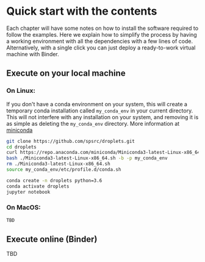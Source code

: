 # Quick start with the contents

Each chapter will have some notes on how to install the software required to
follow the examples. Here we explain how to simplify the process by having a
working environment with all the dependencies with a few lines of code.
Alternatively, with a single click you can just deploy a ready-to-work virtual
machine with Binder.

## Execute on your local machine

### On Linux:
If you don't have a conda environment on your system, this will create a temporary conda installation called `my_conda_env` in your current directory. This will not interfere with any installation on your system, and removing it is as simple as deleting the `my_conda_env` directory. More information at [miniconda](https://docs.conda.io/en/latest/miniconda.html)

```bash
git clone https://github.com/spsrc/droplets.git
cd droplets
curl https://repo.anaconda.com/miniconda/Miniconda3-latest-Linux-x86_64.sh -O
bash ./Miniconda3-latest-Linux-x86_64.sh -b -p my_conda_env
rm ./Miniconda3-latest-Linux-x86_64.sh
source my_conda_env/etc/profile.d/conda.sh 
```
```bash
conda create -n droplets python=3.6
conda activate droplets 
jupyter notebook
```

### On MacOS:

```bash
TBD
```

## Execute online (Binder)

TBD


